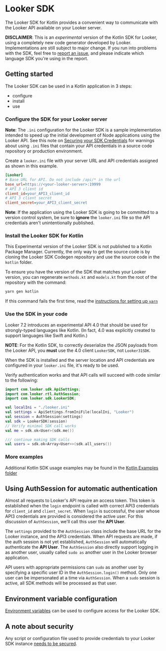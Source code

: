 # Looker SDK

The Looker SDK for Kotlin provides a convenient way to communicate with the Looker API available on your Looker server.

**DISCLAIMER**: This is an _experimental_ version of the Kotlin SDK for Looker, using a completely new code generator developed by Looker. Implementations are still subject to major change. If you run into problems with the SDK, feel free to [report an issue](https://github.com/looker-open-source/sdk-codegen/issues), and please indicate which language SDK you're using in the report.

## Getting started

The Looker SDK can be used in a Kotlin application in 3 steps:

* configure
* install
* use

### Configure the SDK for your Looker server

**Note**: The `.ini` configuration for the Looker SDK is a sample implementation intended to speed up the initial development of Node applications using the Looker API. See this note on [Securing your SDK Credentials](/README.md#securing-your-sdk-credentials) for warnings about using `.ini` files that contain your API credentials in a source code repository or production environment.

Create a `looker.ini` file with your server URL and API credentials assigned as shown in this example.

```ini
[Looker]
# Base URL for API. Do not include /api/* in the url
base_url=https://<your-looker-server>:19999
# API 3 client id
client_id=your_API3_client_id
# API 3 client secret
client_secret=your_API3_client_secret
```

**Note**: If the application using the Looker SDK is going to be committed to a version control system, be sure to
**ignore** the `looker.ini` file so the API credentials aren't unintentionally published.

### Install the Looker SDK for Kotlin

This Experimental version of the Looker SDK is not published to a Kotlin Package Manager. Currently, the only way to get the source code is by cloning the Looker SDK Codegen repository and use the source code in the `kotlin` folder.

To ensure you have the version of the SDK that matches your Looker version, you can regenerate `methods.kt` and `models.kt` from the root of the repository with the command:

```bash
yarn gen kotlin
```

If this command fails the first time, read the [instructions for setting up `yarn`](/README.md#generating-an-api-language-binding)

### Use the SDK in your code

Looker 7.2 introduces an experimental API 4.0 that should be used for strongly-typed languages like Kotlin. (In fact, 4.0 was explicitly created to support languages like Swift and Kotlin.)

**NOTE**: For the Kotlin SDK, to correctly deserialize the JSON payloads from the Looker API, you **must** use the 4.0 client `LookerSDK`, not `Looker31SDK`.

When the SDK is installed and the server location and API credentials are configured in your `looker.ini` file, it's ready to be used.

Verify authentication works and that API calls will succeed with code similar to the following:

```kotlin
import com.looker.sdk.ApiSettings;
import com.looker.rtl.AuthSession;
import com.looker.sdk.LookerSDK;

val localIni = "./looker.ini"
val settings = ApiSettings.fromIniFile(localIni, "Looker")
val session = AuthSession(settings)
val sdk = LookerSDK(session)
// Verify minimal SDK call works
val me = sdk.ok<User>(sdk.me())

/// continue making SDK calls
val users = sdk.ok<Array<User>>(sdk.all_users())
```

### More examples

Additional Kotlin SDK usage examples may be found in the [Kotlin Examples folder](/examples/kotlin)

## Using AuthSession for automatic authentication

Almost all requests to Looker's API require an access token. This token is established when the `login` endpoint is called with correct API3 credentials for `client_id` and `client_secret`. When `login` is successful, the user whose API3 credentials are provided is considered the active user. For this discussion of `AuthSession`, we'll
call this user the **API User**.

The `settings` provided to the `AuthSession` class include the base URL for the Looker instance, and the API3 credentials. When API requests are made, if the auth session is not yet established, `AuthSession` will automatically authenticate the **API User**. The `AuthSession` also directly support logging in as another user, usually called `sudo as` another user in the Looker browser application.

API users with appropriate permissions can `sudo` as another user by specifying a specific user ID in the `AuthSession.login()` method. Only one user can be impersonated at a time via `AuthSession`. When a `sudo` session is active, all SDK methods will be processed as that user.

## Environment variable configuration

[Environment variables](/README.md#environment-variable-configuration) can be used to configure access for the Looker SDK.

## A note about security

Any script or configuration file used to provide credentials to your Looker SDK instance [needs to be secured](/README.md#securing-your-sdk-credentials).
